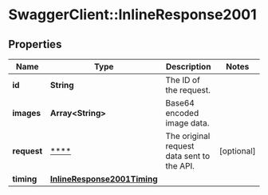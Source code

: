 # SwaggerClient::InlineResponse2001

## Properties
Name | Type | Description | Notes
------------ | ------------- | ------------- | -------------
**id** | **String** | The ID of the request. | 
**images** | **Array&lt;String&gt;** | Base64 encoded image data. | 
**request** | [****](.md) | The original request data sent to the API. | [optional] 
**timing** | [**InlineResponse2001Timing**](InlineResponse2001Timing.md) |  | 

